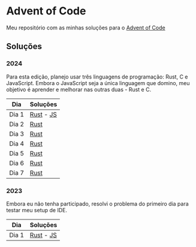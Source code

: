 # Advent of Code

Meu repositório com as minhas soluções para o [Advent of Code](https://adventofcode.com/)

## Soluções

### 2024

Para esta edição, planejo usar três linguagens de programação: Rust, C e JavaScript. Embora o JavaScript seja a única linguagem que domino, meu objetivo é aprender e melhorar nas outras duas - Rust e C.

| Dia   | Soluções                                                 |
| ----- | -------------------------------------------------------- |
| Dia 1 | [Rust](./2024/day1/day1.rs) - [JS](./2024/day1/day1.mjs) |
| Dia 2 | [Rust](./2024/day2/day2.rs)                              |
| Dia 3 | [Rust](./2024/day3/day3.rs)                              |
| Dia 4 | [Rust](./2024/day4/day4.rs)                              |
| Dia 5 | [Rust](./2024/day5/day5.rs)                              |
| Dia 6 | [Rust](./2024/day6/day6.rs)                              |
| Dia 7 | [Rust](./2024/day7/day7.rs)                              |

### 2023

Embora eu não tenha participado, resolvi o problema do primeiro dia para testar meu setup de IDE.

| Dia   | Soluções                                                 |
| ----- | -------------------------------------------------------- |
| Dia 1 | [Rust](./2023/day1/day1.rs) - [JS](./2023/day1/day1.mjs) |
